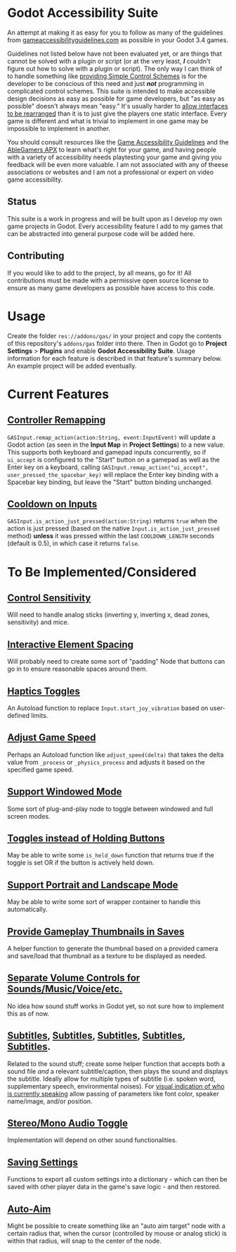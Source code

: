 # Godot Accessibility Suite
An attempt at making it as easy for you to follow as many of the guidelines from [gameaccessibilityguidelines.com](https://gameaccessibilityguidelines.com/) as possible in your Godot 3.4 games.

Guidelines not listed below have not been evaluated yet, or are things that cannot be solved with a plugin or script (or at the very least, ***I*** couldn't figure out how to solve with a plugin or script). The only way I can think of to handle something like [providing Simple Control Schemes](https://gameaccessibilityguidelines.com/provide-very-simple-control-schemes-that-are-compatible-with-assistive-technology-devices-such-as-switch-or-eye-tracking/) is for the developer to be conscious of this need and just ***not*** programming in complicated control schemes. This suite is intended to make accessible design decisions as easy as possible for game developers, but "as easy as possible" doesn't always mean "easy." It's usually harder to [allow interfaces to be rearranged](gameaccessibilityguidelines.com/allow-interfaces-to-be-rearranged) than it is to just give the players one static interface. Every game is different and what is trivial to implement in one game may be impossible to implement in another.

You should consult resources like the [Game Accessibility Guidelines](https://gameaccessibilityguidelines.com/advanced/) and the [AbleGamers APX](https://accessible.games/accessible-player-experiences/) to learn what's right for your game, and having people with a variety of accessibility needs playtesting your game and giving you feedback will be even more valuable. I am not associated with any of theese associations or websites and I am not a professional or expert on video game accessibility.

## Status
This suite is a work in progress and will be built upon as I develop my own game projects in Godot. Every accessibility feature I add to my games that can be abstracted into general purpose code will be added here.

## Contributing
If you would like to add to the project, by all means, go for it! All contributions must be made with a permissive open source license to ensure as many game developers as possible have access to this code.

# Usage
Create the folder `res://addons/gas/` in your project and copy the contents of this repository's `addons/gas` folder into there. Then in Godot go to **Project Settings** > **Plugins** and enable **Godot Accessibility Suite**. Usage information for each feature is described in that feature's summary below. An example project will be added eventually.

# Current Features

## [Controller Remapping](https://gameaccessibilityguidelines.com/allow-controls-to-be-remapped-reconfigured/)
`GASInput.remap_action(action:String, event:InputEvent)` will update a Godot action (as seen in the **Input Map** in **Project Settings**) to a new value. This supports both keyboard and gamepad inputs concurrently, so if `ui_accept` is configured to the "Start" button on a gamepad as well as the Enter key on a keyboard, calling `GASInput.remap_action("ui_accept", user_pressed_the_spacebar_key)` will replace the Enter key binding with a Spacebar key binding, but leave the "Start" button binding unchanged.

## [Cooldown on Inputs](https://gameaccessibilityguidelines.com/include-a-cool-down-period-post-acceptance-delay-of-0-5-seconds-between-inputs/)
`GASInput.is_action_just_pressed(action:String)` returns `true` when the action is just pressed (based on the native `Input.is_action_just_pressed` method) **unless** it was pressed within the last `COOLDOWN_LENGTH` seconds (default is 0.5), in which case it returns `false`.

# To Be Implemented/Considered

## [Control Sensitivity](https://gameaccessibilityguidelines.com/include-an-option-to-adjust-the-sensitivity-of-controls/)
Will need to handle analog sticks (inverting y, inverting x, dead zones, sensitivity) and mice.

## [Interactive Element Spacing](https://gameaccessibilityguidelines.com/ensure-interactive-elements-virtual-controls-are-large-and-well-spaced-particularly-on-small-or-touch-screens/)
Will probably need to create some sort of "padding" Node that buttons can go in to ensure reasonable spaces around them.

## [Haptics Toggles](https://gameaccessibilityguidelines.com/include-toggle-slider-for-any-haptics/)
An Autoload function to replace `Input.start_joy_vibration` based on user-defined limits.

## [Adjust Game Speed](https://gameaccessibilityguidelines.com/include-an-option-to-adjust-the-game-speed/)
Perhaps an Autoload function like `adjust_speed(delta)` that takes the delta value from `_process` or `_physics_process` and adjusts it based on the specified game speed.

## [Support Windowed Mode](https://gameaccessibilityguidelines.com/if-producing-a-pc-game-support-windowed-mode-for-compatibility-with-overlaid-virtual-keyboards/)
Some sort of plug-and-play node to toggle between windowed and full screen modes.

## [Toggles instead of Holding Buttons](https://gameaccessibilityguidelines.com/avoid-provide-alternatives-to-requiring-buttons-to-be-held-down/)
May be able to write some `is_held_down` function that returns true if the toggle is set OR if the button is actively held down.

## [Support Portrait and Landscape Mode](https://gameaccessibilityguidelines.com/allow-play-in-both-landscape-and-portrait/)
May be able to write some sort of wrapper container to handle this automatically.

## [Provide Gameplay Thumbnails in Saves](https://gameaccessibilityguidelines.com/provide-gameplay-thumbnails-with-game-saves/)
A helper function to generate the thumbnail based on a provided camera and save/load that thumbnail as a texture to be displayed as needed.

## [Separate Volume Controls for Sounds/Music/Voice/etc.](gameaccessibilityguidelines.com/provide-separate-volume-controls-or-mutes-for-effects-speech-and-background-music)
No idea how sound stuff works in Godot yet, so not sure how to implement this as of now.

## [Subtitles](gameaccessibilityguidelines.com/provide-separate-volume-controls-or-mutes-for-effects-speech-and-background-music), [Subtitles](https://gameaccessibilityguidelines.com/provide-subtitles-for-supplementary-speech/), [Subtitles](https://gameaccessibilityguidelines.com/provide-captions-or-visuals-for-significant-background-sounds/), [Subtitles](https://gameaccessibilityguidelines.com/provide-a-visual-indication-of-who-is-currently-speaking/), [Subtitles](https://gameaccessibilityguidelines.com/allow-subtitlecaption-presentation-to-be-customised/).
Related to the sound stuff; create some helper function that accepts both a sound file _and_ a relevant subtitle/caption, then plays the sound and displays the subtitle. Ideally allow for multiple types of subtitle (i.e. spoken word, supplementary speech, environmental noises). For [visual indication of who is currently speaking](https://gameaccessibilityguidelines.com/provide-a-visual-indication-of-who-is-currently-speaking/) allow passing of parameters like font color, speaker name/image, and/or position.

## [Stereo/Mono Audio Toggle](https://gameaccessibilityguidelines.com/provide-a-stereomono-toggle/)
Implementation will depend on other sound functionalities.

## [Saving Settings](https://gameaccessibilityguidelines.com/provide-a-stereomono-toggle/)
Functions to export all custom settings into a dictionary - which can then be saved with other player data in the game's save logic - and then restored.

## [Auto-Aim](https://gameaccessibilityguidelines.com/include-assist-modes-such-as-auto-aim-and-assisted-steering/)
Might be possible to create something like an "auto aim target" node with a certain radius that, when the cursor (controlled by mouse or analog stick) is within that radius, will snap to the center of the node.